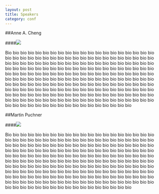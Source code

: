 ```yaml
---
layout: post
title: Speakers
category: conf
---
```


##Anne A. Cheng

####![](https://english.princeton.edu/sites/english/files/styles/medium/public/AnneHeadShot2.jpg?itok=YK5tzGLS)

Bio bio bio bio bio bio bio bio bio bio bio bio bio bio bio bio bio bio bio bio bio bio bio bio bio bio bio bio bio bio bio bio bio bio bio bio bio bio bio bio bio bio bio bio bio bio bio bio bio bio bio bio bio bio bio bio bio bio bio bio bio bio bio bio bio bio bio bio bio bio bio bio bio bio bio bio bio bio bio bio bio bio bio bio bio bio bio bio bio bio bio bio bio bio bio bio bio bio bio bio bio bio bio bio bio bio bio bio bio bio bio bio bio bio bio bio bio bio bio bio bio bio bio bio bio bio bio bio bio bio bio bio bio bio bio bio bio bio bio bio bio bio bio bio bio bio bio bio bio bio bio bio bio bio bio bio bio bio bio bio bio bio bio bio bio bio bio bio bio bio bio bio bio bio bio bio bio bio bio bio bio bio bio bio bio bio bio bio bio bio bio bio bio bio bio bio bio bio bio bio bio bio bio bio bio bio bio bio bio bio bio bio bio bio bio bio bio 

##Martin Puchner

####![](http://www.people.fas.harvard.edu/~puchner/fac_puchner.jpg)

Bio bio bio bio bio bio bio bio bio bio bio bio bio bio bio bio bio bio bio bio bio bio bio bio bio bio bio bio bio bio bio bio bio bio bio bio bio bio bio bio bio bio bio bio bio bio bio bio bio bio bio bio bio bio bio bio bio bio bio bio bio bio bio bio bio bio bio bio bio bio bio bio bio bio bio bio bio bio bio bio bio bio bio bio bio bio bio bio bio bio bio bio bio bio bio bio bio bio bio bio bio bio bio bio bio bio bio bio bio bio bio bio bio bio bio bio bio bio bio bio bio bio bio bio bio bio bio bio bio bio bio bio bio bio bio bio bio bio bio bio bio bio bio bio bio bio bio bio bio bio bio bio bio bio bio bio bio bio bio bio bio bio bio bio bio bio bio bio bio bio bio bio bio bio bio bio bio bio bio bio bio bio bio bio bio bio bio bio bio bio bio bio bio bio bio bio bio bio bio bio bio bio bio bio bio bio bio bio bio bio bio bio bio bio bio bio bio